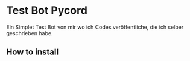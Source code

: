 # Test Bot Pycord
Ein Simplet Test Bot von mir wo ich Codes veröffentliche, die ich selber geschrieben habe.

## How to install
